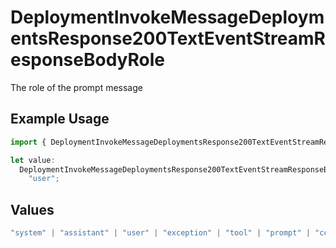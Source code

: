 # DeploymentInvokeMessageDeploymentsResponse200TextEventStreamResponseBodyRole

The role of the prompt message

## Example Usage

```typescript
import { DeploymentInvokeMessageDeploymentsResponse200TextEventStreamResponseBodyRole } from "orq-poc-typescript2/models/operations";

let value:
  DeploymentInvokeMessageDeploymentsResponse200TextEventStreamResponseBodyRole =
    "user";
```

## Values

```typescript
"system" | "assistant" | "user" | "exception" | "tool" | "prompt" | "correction" | "expected_output"
```